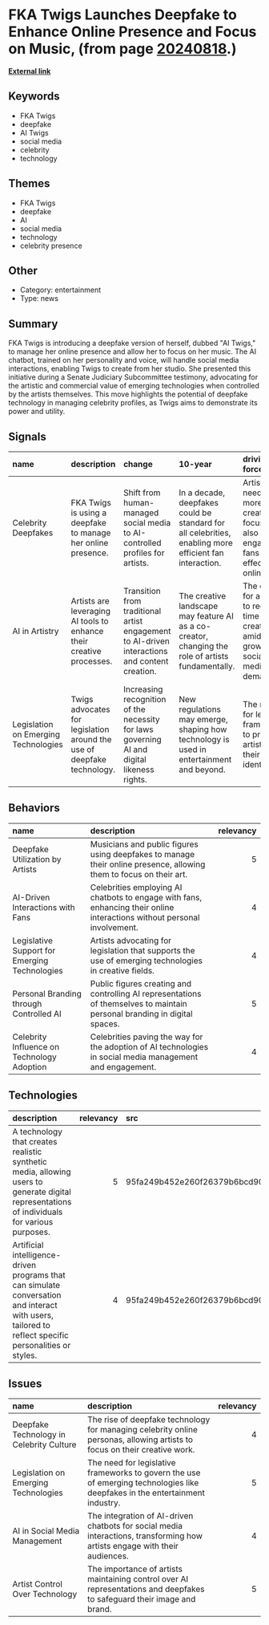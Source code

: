 # __FKA Twigs Launches Deepfake to Enhance Online Presence and Focus on Music__, (from page [20240818](https://kghosh.substack.com/p/20240818).)

__[External link](https://futureparty.com/fka-twigs-deepfake/)__



## Keywords

* FKA Twigs
* deepfake
* AI Twigs
* social media
* celebrity
* technology

## Themes

* FKA Twigs
* deepfake
* AI
* social media
* technology
* celebrity presence

## Other

* Category: entertainment
* Type: news

## Summary

FKA Twigs is introducing a deepfake version of herself, dubbed "AI Twigs," to manage her online presence and allow her to focus on her music. The AI chatbot, trained on her personality and voice, will handle social media interactions, enabling Twigs to create from her studio. She presented this initiative during a Senate Judiciary Subcommittee testimony, advocating for the artistic and commercial value of emerging technologies when controlled by the artists themselves. This move highlights the potential of deepfake technology in managing celebrity profiles, as Twigs aims to demonstrate its power and utility.

## Signals

| name                                 | description                                                            | change                                                                                        | 10-year                                                                                                | driving-force                                                                              |   relevancy |
|:-------------------------------------|:-----------------------------------------------------------------------|:----------------------------------------------------------------------------------------------|:-------------------------------------------------------------------------------------------------------|:-------------------------------------------------------------------------------------------|------------:|
| Celebrity Deepfakes                  | FKA Twigs is using a deepfake to manage her online presence.           | Shift from human-managed social media to AI-controlled profiles for artists.                  | In a decade, deepfakes could be standard for all celebrities, enabling more efficient fan interaction. | Artists' need for more creative focus while also engaging fans effectively online.         |           4 |
| AI in Artistry                       | Artists are leveraging AI tools to enhance their creative processes.   | Transition from traditional artist engagement to AI-driven interactions and content creation. | The creative landscape may feature AI as a co-creator, changing the role of artists fundamentally.     | The desire for artists to reclaim time for creativity amidst growing social media demands. |           5 |
| Legislation on Emerging Technologies | Twigs advocates for legislation around the use of deepfake technology. | Increasing recognition of the necessity for laws governing AI and digital likeness rights.    | New regulations may emerge, shaping how technology is used in entertainment and beyond.                | The need for legal frameworks to protect artists and their digital identities.             |           4 |

## Behaviors

| name                                          | description                                                                                                               |   relevancy |
|:----------------------------------------------|:--------------------------------------------------------------------------------------------------------------------------|------------:|
| Deepfake Utilization by Artists               | Musicians and public figures using deepfakes to manage their online presence, allowing them to focus on their art.        |           5 |
| AI-Driven Interactions with Fans              | Celebrities employing AI chatbots to engage with fans, enhancing their online interactions without personal involvement.  |           4 |
| Legislative Support for Emerging Technologies | Artists advocating for legislation that supports the use of emerging technologies in creative fields.                     |           4 |
| Personal Branding through Controlled AI       | Public figures creating and controlling AI representations of themselves to maintain personal branding in digital spaces. |           5 |
| Celebrity Influence on Technology Adoption    | Celebrities paving the way for the adoption of AI technologies in social media management and engagement.                 |           4 |

## Technologies

| description                                                                                                                                           |   relevancy | src                              |
|:------------------------------------------------------------------------------------------------------------------------------------------------------|------------:|:---------------------------------|
| A technology that creates realistic synthetic media, allowing users to generate digital representations of individuals for various purposes.          |           5 | 95fa249b452e260f26379b6bcd9006cf |
| Artificial intelligence-driven programs that can simulate conversation and interact with users, tailored to reflect specific personalities or styles. |           4 | 95fa249b452e260f26379b6bcd9006cf |

## Issues

| name                                     | description                                                                                                                  |   relevancy |
|:-----------------------------------------|:-----------------------------------------------------------------------------------------------------------------------------|------------:|
| Deepfake Technology in Celebrity Culture | The rise of deepfake technology for managing celebrity online personas, allowing artists to focus on their creative work.    |           4 |
| Legislation on Emerging Technologies     | The need for legislative frameworks to govern the use of emerging technologies like deepfakes in the entertainment industry. |           5 |
| AI in Social Media Management            | The integration of AI-driven chatbots for social media interactions, transforming how artists engage with their audiences.   |           4 |
| Artist Control Over Technology           | The importance of artists maintaining control over AI representations and deepfakes to safeguard their image and brand.      |           5 |